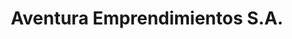 ---
title: "Aventura Emprendimientos S.A."
url: /ranchos/aventura-emprendimientos-s-a/
shop: Baustoffe
---